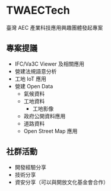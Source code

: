 # TWAECTech
臺灣 AEC 產業科技應用興趣團體發起專案

## 專案提議
- IFC/Va3C Viewer 及相關應用
- 營建法規語意分析
- 工地 IoT 應用
- 營建 Open Data
  - 氣候資料
  - 工地資料
    - 工地影像
  - 政府公開資料應用
  - 道路資料
  - Open Street Map 應用
  
## 社群活動
- 開發經驗分享
- 技術分享
- 資安分享（可以與開放文化基金會合作）
